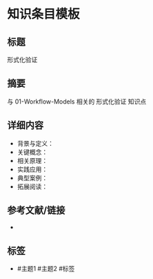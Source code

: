 # 知识条目模板

## 标题

形式化验证

## 摘要

与 01-Workflow-Models 相关的 形式化验证 知识点

## 详细内容

- 背景与定义：
- 关键概念：
- 相关原理：
- 实践应用：
- 典型案例：
- 拓展阅读：

## 参考文献/链接

-

## 标签

- #主题1 #主题2 #标签
